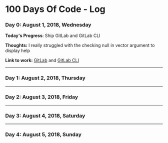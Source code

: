 # 100 Days Of Code - Log

### Day 0: August 1, 2018, Wednesday

**Today's Progress**: Ship GitLab and GitLab CLI

**Thoughts:** I really struggled with the checking null in vector argument to display help

**Link to work:** [GitLab](https://gitlab.com/yoginth/gitlab) and [GitLab CLI](https://gitlab.com/yoginth/gitlabcli)

---

### Day 1: August 2, 2018, Thursday



---

### Day 2: August 3, 2018, Friday



---

### Day 3: August 4, 2018, Saturday



---

### Day 4: August 5, 2018, Sunday


